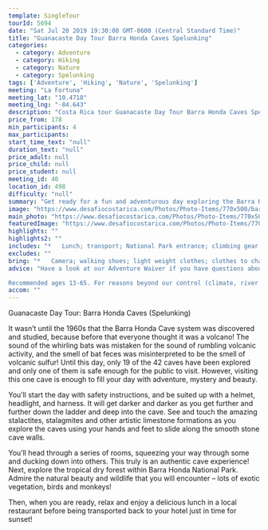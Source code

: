 ```yaml
---
template: SingleTour
tourId: 5694
date: "Sat Jul 20 2019 19:30:08 GMT-0600 (Central Standard Time)"
title: "Guanacaste Day Tour Barra Honda Caves Spelunking"
categories: 
  - category: Adventure
  - category: Hiking
  - category: Nature
  - category: Spelunking
tags: ['Adventure', 'Hiking', 'Nature', 'Spelunking']
meeting: "La Fortuna"
meeting_lat: "10.4718"
meeting_lng: "-84.643"
description: "Costa Rica tour Guanacaste Day Tour Barra Honda Caves Spelunking, id 5694"
price_from: 178
min_participants: 4
max_participants: 
start_time_text: "null"
duration_text: "null"
price_adult: null
price_child: null
price_student: null
meeting_id: 40
location_id: 498
difficulty: "null"
summary: "Get ready for a fun and adventurous day exploring the Barra Honda Caves! These caves were cut out by millions of years of underground water erosion and have been visited since the 1960s. You’ll climb through a series of caves, admiring the stalactites and stalagmites, squeezing your way through some and ducking down into others. This truly is an authentic cave experience! After your adventure, relax and enjoy a delicious lunch before being transported back to your hotel..."
image: "https://www.desafiocostarica.com/Photos/Photo-Items/770x500/barra-honda-caves-spelunking-1.jpg"
main_photo: "https://www.desafiocostarica.com/Photos/Photo-Items/770x500/barra-honda-caves-spelunking-1.jpg"
featuredImage: "https://www.desafiocostarica.com/Photos/Photo-Items/770x500/barra-honda-caves-spelunking-1.jpg"
highlights: ""
highlights2: ""
includes: "*   Lunch; transport; National Park entrance; climbing gear; drinks; experienced guide"
excludes: ""
bring: "*   Camera; walking shoes; light weight clothes; clothes to change into; hat; insect repellent"
advice: "Have a look at our Adventure Waiver if you have questions about our Costa Rica adventure tour policies.

Recommended ages 13-65. For reasons beyond our control (climate, river levels, etc.), we may change to a more-suitable tour with an equal or similar adventure-appeal or offer other tour options so you don't miss out on a fun day in Costa Rica. We reserve the right to cancel a trip due to unfavorable conditions & will only run a tour according to our policies. Full refund is given if (on rare occasion) no tour is run. This adventure involves some inherent risk and physical exertion, so you must be in good physical condition!"
accom: ""
---
```

Guanacaste Day Tour: Barra Honda Caves (Spelunking)

It wasn’t until the 1960s that the Barra Honda Cave system was discovered and studied, because before that everyone thought it was a volcano! The sound of the whirling bats was mistaken for the sound of rumbling volcanic activity, and the smell of bat feces was misinterpreted to be the smell of volcanic sulfur! Until this day, only 19 of the 42 caves have been explored and only one of them is safe enough for the public to visit. However, visiting this one cave is enough to fill your day with adventure, mystery and beauty.

You’ll start the day with safety instructions, and be suited up with a helmet, headlight, and harness. It will get darker and darker as you get further and further down the ladder and deep into the cave. See and touch the amazing stalactites, stalagmites and other artistic limestone formations as you explore the caves using your hands and feet to slide along the smooth stone cave walls.

You’ll head through a series of rooms, squeezing your way through some and ducking down into others. This truly is an authentic cave experience! Next, explore the tropical dry forest within Barra Honda National Park. Admire the natural beauty and wildlife that you will encounter – lots of exotic vegetation, birds and monkeys!

Then, when you are ready, relax and enjoy a delicious lunch in a local restaurant before being transported back to your hotel just in time for sunset!